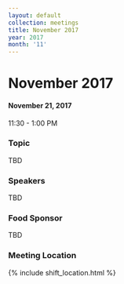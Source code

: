 ```yaml
---
layout: default
collection: meetings
title: November 2017
year: 2017
month: '11'
---
```


# November 2017

#### November 21, 2017
11:30 - 1:00 PM

### Topic

TBD

### Speakers

TBD

### Food Sponsor

TBD

### Meeting Location
{% include shift_location.html %}
